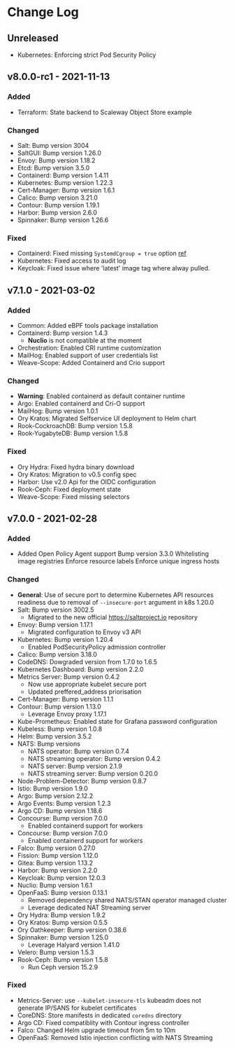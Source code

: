 # Change Log

## Unreleased

* Kubernetes: Enforcing strict Pod Security Policy

## v8.0.0-rc1 - 2021-11-13

### Added

* Terraform: State backend to Scaleway Object Store example

### Changed

* Salt: Bump version 3004
* SaltGUI: Bump version 1.26.0
* Envoy: Bump version 1.18.2
* Etcd: Bump version 3.5.0
* Containerd: Bump version 1.4.11
* Kubernetes: Bump version 1.22.3
* Cert-Manager: Bump version 1.6.1
* Calico: Bump version 3.21.0
* Contour: Bump version 1.19.1
* Harbor: Bump version 2.6.0
* Spinnaker: Bump version 1.26.6


### Fixed

* Containerd: Fixed missing `SystemdCgroup = true` option [ref](https://kubernetes.io/docs/setup/production-environment/container-runtimes/#containerd-systemd)
* Kubernetes: Fixed access to audit log
* Keycloak: Fixed issue where 'latest' image tag where alway pulled. 


## v7.1.0 - 2021-03-02

### Added

* Common: Added eBPF tools package installation
* Containerd: Bump version 1.4.3
  * **Nuclio** is not compatible at the moment
* Orchestration: Enabled CRI runtime customization
* MailHog: Enabled support of user credentials list
* Weave-Scope: Added Containerd and Crio support

### Changed

* **Warning**: Enabled containerd as default container runtime
* Argo: Enabled containerd and Cri-O support
* MailHog: Bump version 1.0.1
* Ory Kratos: Migrated Selfservice UI deployment to Helm chart
* Rook-CockroachDB: Bump version 1.5.8
* Rook-YugabyteDB: Bump version 1.5.8

### Fixed

* Ory Hydra: Fixed  hydra binary download
* Ory Kratos: Migration to v0.5 config spec
* Harbor: Use v2.0 Api for the OIDC configuration
* Rook-Ceph: Fixed deployment state
* Weave-Scope: Fixed missing selectors

## v7.0.0 - 2021-02-28

### Added

* Added Open Policy Agent support
  Bump version 3.3.0
  Whitelisting image registries
  Enforce resource labels
  Enforce unique ingress hosts

### Changed

* **General**: Use of secure port to determine Kubernetes API resources readiness due to removal of `--insecure-port` argument in k8s 1.20.0
* Salt: Bump version 3002.5
  * Migrated to the new official https://saltproject.io repository
* Envoy: Bump version 1.17.1
  * Migrated configuration to Envoy v3 API
* Kubernetes: Bump version 1.20.4
  * Enabled PodSecurityPolicy admission controller
* Calico: Bump version 3.18.0
* CodeDNS: Dowgraded version from 1.7.0 to 1.6.5
* Kubernetes Dashboard: Bump version 2.2.0
* Metrics Server: Bump version 0.4.2
  * Now use appropriate kubelet secure port
  * Updated preffered_address priorisation
* Cert-Manager: Bump version 1.1.1
* Contour: Bump version 1.13.0
  * Leverage Envoy proxy 1.17.1
* Kube-Prometheus: Enabled state for Grafana password configuration
* Kubeless: Bump version 1.0.8
* Helm: Bump version 3.5.2
* NATS: Bump versions
  * NATS operator: Bump version 0.7.4
  * NATS streaming operator: Bump version 0.4.2
  * NATS server: Bump version 2.1.9
  * NATS streaming server: Bump version 0.20.0
* Node-Problem-Detector: Bump version 0.8.7
* Istio: Bump version 1.9.0
* Argo: Bump version 2.12.2
* Argo Events: Bump version 1.2.3
* Argo CD: Bump version 1.18.6
* Concourse: Bump version 7.0.0
  * Enabled containerd support for workers
* Concourse: Bump version 7.0.0
  * Enabled containerd support for workers
* Falco: Bump version 0.27.0
* Fission: Bump version 1.12.0
* Gitea: Bump version 1.13.2
* Harbor: Bump version 2.2.0
* Keycloak: Bump version 12.0.3
* Nuclio: Bump version 1.6.1
* OpenFaaS: Bump version 0.13.1
  * Removed dependency shared NATS/STAN operator managed cluster
  * Leverage dedicated NAT Streaming server
* Ory Hydra: Bump version 1.9.2
* Ory Kratos: Bump version 0.5.5
* Ory Oathkeeper: Bump version 0.38.6
* Spinnaker: Bump version 1.25.0
  * Leverage Halyard version 1.41.0
* Velero: Bump version 1.5.3
* Rook-Ceph: Bump version 1.5.8
  * Run Ceph version 15.2.9


### Fixed

* Metrics-Server: use `--kubelet-insecure-tls`
  kubeadm does not generate IP/SANS for kubelet certificates
* CoreDNS: Store manifests in dedicated `coredns` directory
* Argo CD: Fixed compatiblity with Contour ingress controller
* Falco: Changed Helm upgrade timeout from 5m to 10m
* OpenFaaS: Removed Istio injection conflicting with NATS Streaming